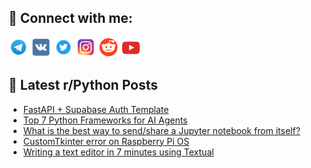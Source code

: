 ## 🔎 Connect with me:
[<img src="https://github.com/bullbesh/bullbesh/blob/main/images/Telegram.png" width="32" height="32" />](https://t.me/bullbesh)
[<img src="https://github.com/bullbesh/bullbesh/blob/main/images/VK.png" width="32" height="32" />](https://vk.com/bullbesh)
[<img src="https://github.com/bullbesh/bullbesh/blob/main/images/Twitter.png" width="32" height="32" />](https://twitter.com/bullbesh1)
[<img src="https://github.com/bullbesh/bullbesh/blob/main/images/Instagram.png" width="32" height="32" />](https://www.instagram.com/bullbesh)
[<img src="https://github.com/bullbesh/bullbesh/blob/main/images/Reddit.png" width="32" height="32" />](https://www.reddit.com/user/bullbesh)
[<img src="https://github.com/bullbesh/bullbesh/blob/main/images/YouTube.png" width="32" height="32" />](https://www.youtube.com/channel/UCtfjRs6uzgq5mfm8S06WTcg)

## 📕 Latest r/Python Posts
<!-- BLOG-POST-LIST:START -->
- [FastAPI + Supabase Auth Template](https://www.reddit.com/r/Python/comments/1l2bm0g/fastapi_supabase_auth_template/)
- [Top 7 Python Frameworks for AI Agents](https://www.reddit.com/r/Python/comments/1l2b7t4/top_7_python_frameworks_for_ai_agents/)
- [What is the best way to send/share a Jupyter notebook from itself?](https://www.reddit.com/r/Python/comments/1l2aosj/what_is_the_best_way_to_sendshare_a_jupyter/)
- [CustomTkinter error on Raspberry Pi OS](https://www.reddit.com/r/Python/comments/1l29dwa/customtkinter_error_on_raspberry_pi_os/)
- [Writing a text editor in 7 minutes using Textual](https://www.reddit.com/r/Python/comments/1l29alu/writing_a_text_editor_in_7_minutes_using_textual/)
<!-- BLOG-POST-LIST:END -->
